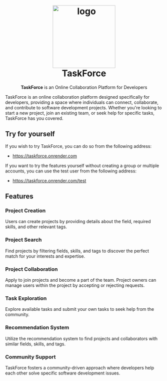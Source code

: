 <h1 align="center">
  <img alt="logo" src="https://github.com/taner-h/TaskForce/blob/master/frontend/public/logo.svg" width="200px"/><br/>
  TaskForce
</h1>
<p align="center"><b>TaskForce</b> is an Online Collaboration Platform for Developers</p>

TaskForce is an online collaboration platform designed specifically for developers, providing a space where individuals can connect, collaborate, and contribute to software development projects. Whether you're looking to start a new project, join an existing team, or seek help for specific tasks, TaskForce has you covered.

## Try for yourself

If you wish to try TaskForce, you can do so from the following address:

- https://taskforce.onrender.com

If you want to try the features yourself without creating a group or multiple accounts, you can use the test user from the following address:

- https://taskforce.onrender.com/test

## Features

### Project Creation

Users can create projects by providing details about the field, required skills, and other relevant tags.

### Project Search

Find projects by filtering fields, skills, and tags to discover the perfect match for your interests and expertise.

### Project Collaboration

Apply to join projects and become a part of the team. Project owners can manage users within the project by accepting or rejecting requests.

### Task Exploration

Explore available tasks and submit your own tasks to seek help from the community.

### Recommendation System

Utilize the recommendation system to find projects and collaborators with similar fields, skills, and tags.

### Community Support

TaskForce fosters a community-driven approach where developers help each other solve specific software development issues.

